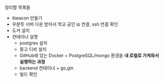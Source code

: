 정리할 목록들
- ibeacon 만들기
- 우분투 서버 다운 받아서 학교 공인 ip 연결, ssh 연결 확인
- 도커 설치
- 컨테이너 설명
	- postgres 설치
	- 몽고 디비 설치
	- GitHub에 있는 Docker + PostgreSQL/mongo 환경을 **내 로컬로 가져와서 실행하는 과정**
	- backend 컨테이너 + go,gin 
	- 빌드 확인

  